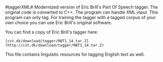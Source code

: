 #taggerXML#
Modernized version of Eric Brill's Part Of Speech tagger.
The original code is converted to C++.
The program can handle XML input.
This program can only tag. For training the tagger with a tagged corpus of your
own choice you can use Eric Brill's original software.

You can find a copy of Eric Brill's tagger here:

    [cst.dk/download/tagger/RBT1_14.tar.Z](http://cst.dk/download/tagger/RBT1_14.tar.Z)

This file contains linguistic resources for tagging English text as well.
